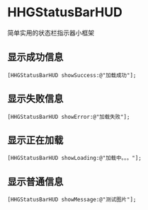 # HHGStatusBarHUD
简单实用的状态栏指示器小框架

## 显示成功信息
```objc
[HHGStatusBarHUD showSuccess:@"加载成功"];
```
## 显示失败信息
```objc
[HHGStatusBarHUD showError:@"加载失败"];
```
## 显示正在加载
```objc
[HHGStatusBarHUD showLoading:@"加载中。。。"];
```
## 显示普通信息
```objc
[HHGStatusBarHUD showMessage:@"测试图片"];
```

